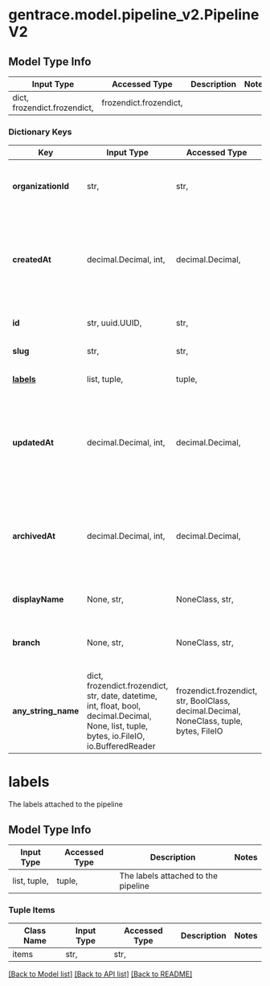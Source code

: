 # gentrace.model.pipeline_v2.PipelineV2

## Model Type Info
Input Type | Accessed Type | Description | Notes
------------ | ------------- | ------------- | -------------
dict, frozendict.frozendict,  | frozendict.frozendict,  |  | 

### Dictionary Keys
Key | Input Type | Accessed Type | Description | Notes
------------ | ------------- | ------------- | ------------- | -------------
**organizationId** | str,  | str,  | The ID of the organization that owns the pipeline | 
**createdAt** | decimal.Decimal, int,  | decimal.Decimal,  | Timestamp in seconds since the UNIX epoch. Can be transformed into a Date object. | value must be a 64 bit integer
**id** | str, uuid.UUID,  | str,  | The ID of the pipeline | value must be a uuid
**slug** | str,  | str,  | The slug of the pipeline | 
**[labels](#labels)** | list, tuple,  | tuple,  | The labels attached to the pipeline | 
**updatedAt** | decimal.Decimal, int,  | decimal.Decimal,  | Timestamp in seconds since the UNIX epoch. Can be transformed into a Date object. | value must be a 64 bit integer
**archivedAt** | decimal.Decimal, int,  | decimal.Decimal,  | Timestamp in seconds since the UNIX epoch. Can be transformed into a Date object. | [optional] value must be a 64 bit integer
**displayName** | None, str,  | NoneClass, str,  | The name of the pipeline | [optional] 
**branch** | None, str,  | NoneClass, str,  | The branch that the pipeline is associated with | [optional] 
**any_string_name** | dict, frozendict.frozendict, str, date, datetime, int, float, bool, decimal.Decimal, None, list, tuple, bytes, io.FileIO, io.BufferedReader | frozendict.frozendict, str, BoolClass, decimal.Decimal, NoneClass, tuple, bytes, FileIO | any string name can be used but the value must be the correct type | [optional]

# labels

The labels attached to the pipeline

## Model Type Info
Input Type | Accessed Type | Description | Notes
------------ | ------------- | ------------- | -------------
list, tuple,  | tuple,  | The labels attached to the pipeline | 

### Tuple Items
Class Name | Input Type | Accessed Type | Description | Notes
------------- | ------------- | ------------- | ------------- | -------------
items | str,  | str,  |  | 

[[Back to Model list]](../../README.md#documentation-for-models) [[Back to API list]](../../README.md#documentation-for-api-endpoints) [[Back to README]](../../README.md)

